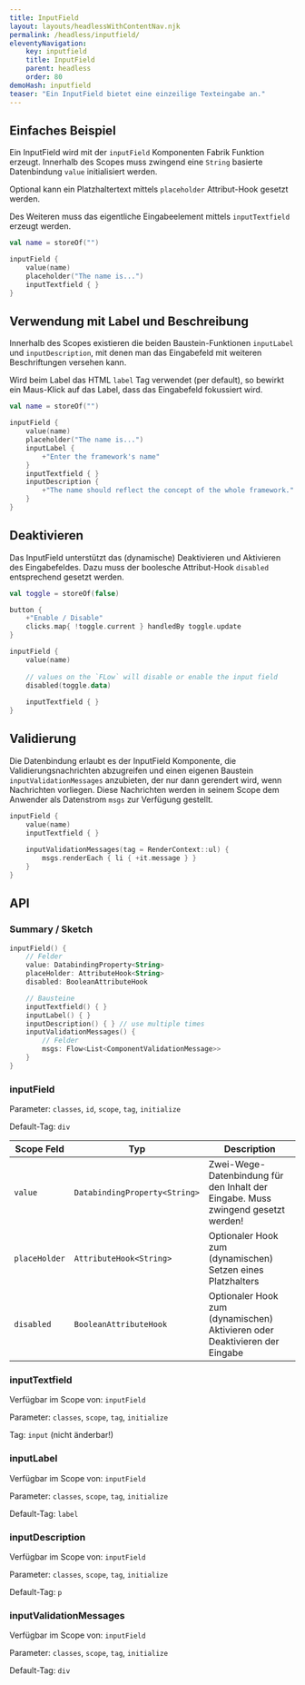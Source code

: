 ```yaml
---
title: InputField
layout: layouts/headlessWithContentNav.njk
permalink: /headless/inputfield/
eleventyNavigation:
    key: inputfield
    title: InputField
    parent: headless
    order: 80
demoHash: inputfield
teaser: "Ein InputField bietet eine einzeilige Texteingabe an."
---
```


## Einfaches Beispiel

Ein InputField wird mit der `inputField` Komponenten Fabrik Funktion erzeugt. Innerhalb des Scopes muss zwingend 
eine `String` basierte Datenbindung `value` initialisiert werden.

Optional kann ein Platzhaltertext mittels `placeholder` Attribut-Hook gesetzt werden.

Des Weiteren muss das eigentliche Eingabeelement mittels `inputTextfield` erzeugt werden.

```kotlin
val name = storeOf("")

inputField {
    value(name)
    placeholder("The name is...")
    inputTextfield { }
}
```

## Verwendung mit Label und Beschreibung

Innerhalb des Scopes existieren die beiden Baustein-Funktionen `inputLabel` und `inputDescription`, mit denen man
das Eingabefeld mit weiteren Beschriftungen versehen kann.

Wird beim Label das HTML `label` Tag verwendet (per default), so bewirkt ein Maus-Klick auf das Label, dass das
Eingabefeld fokussiert wird.

```kotlin
val name = storeOf("")

inputField {
    value(name)
    placeholder("The name is...")
    inputLabel {
        +"Enter the framework's name"
    }
    inputTextfield { }
    inputDescription {
        +"The name should reflect the concept of the whole framework."
    }
}
```

## Deaktivieren

Das InputField unterstützt das (dynamische) Deaktivieren und Aktivieren des Eingabefeldes. Dazu muss der boolesche 
Attribut-Hook `disabled` entsprechend gesetzt werden.

```kotlin
val toggle = storeOf(false) 

button {
    +"Enable / Disable"
    clicks.map{ !toggle.current } handledBy toggle.update
}

inputField {
    value(name)
    
    // values on the `FLow` will disable or enable the input field
    disabled(toggle.data)
    
    inputTextfield { }
}
```

## Validierung

Die Datenbindung erlaubt es der InputField Komponente, die Validierungsnachrichten abzugreifen und einen eigenen 
Baustein `inputValidationMessages` anzubieten, der nur dann gerendert wird, wenn Nachrichten vorliegen.
Diese Nachrichten werden in seinem Scope dem Anwender als Datenstrom `msgs` zur Verfügung gestellt.

```kotlin
inputField {
    value(name)
    inputTextfield { }
    
    inputValidationMessages(tag = RenderContext::ul) {
        msgs.renderEach { li { +it.message } }
    }
}
```

## API

### Summary / Sketch
```kotlin
inputField() {
    // Felder
    value: DatabindingProperty<String>
    placeHolder: AttributeHook<String>
    disabled: BooleanAttributeHook

    // Bausteine
    inputTextfield() { }
    inputLabel() { }
    inputDescription() { } // use multiple times
    inputValidationMessages() { 
        // Felder
        msgs: Flow<List<ComponentValidationMessage>>
    }
}
```

### inputField

Parameter: `classes`, `id`, `scope`, `tag`, `initialize`

Default-Tag: `div`

| Scope Feld    | Typ                           | Description                                                                      |
|---------------|-------------------------------|----------------------------------------------------------------------------------|
| `value`       | `DatabindingProperty<String>` | Zwei-Wege-Datenbindung für den Inhalt der Eingabe. Muss zwingend gesetzt werden! |
| `placeHolder` | `AttributeHook<String>`       | Optionaler Hook zum (dynamischen) Setzen eines Platzhalters                      |
| `disabled`    | `BooleanAttributeHook`        | Optionaler Hook zum (dynamischen) Aktivieren oder Deaktivieren der Eingabe       |


### inputTextfield

Verfügbar im Scope von: `inputField`

Parameter: `classes`, `scope`, `tag`, `initialize`

Tag: `input` (nicht änderbar!)


### inputLabel

Verfügbar im Scope von: `inputField`

Parameter: `classes`, `scope`, `tag`, `initialize`

Default-Tag: `label`


### inputDescription

Verfügbar im Scope von: `inputField`

Parameter: `classes`, `scope`, `tag`, `initialize`

Default-Tag: `p`


### inputValidationMessages

Verfügbar im Scope von: `inputField`

Parameter: `classes`, `scope`, `tag`, `initialize`

Default-Tag: `div`